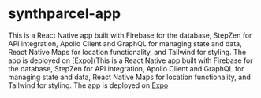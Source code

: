 # synthparcel-app
This is a React Native app built with Firebase for the database, StepZen for API integration, Apollo Client and GraphQL for managing state and data, React Native Maps for location functionality, and Tailwind for styling. The app is deployed on [Expo](This is a React Native app built with Firebase for the database, StepZen for API integration, Apollo Client and GraphQL for managing state and data, React Native Maps for location functionality, and Tailwind for styling. The app is deployed on [Expo](https://expo.dev/@syntheticquimera/synthparcel-app?serviceType=)
